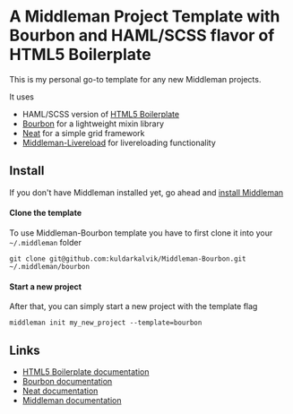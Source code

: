 # A Middleman Project Template with Bourbon and HAML/SCSS flavor of HTML5 Boilerplate

This is my personal go-to template for any new Middleman projects.

It uses

* HAML/SCSS version of [HTML5 Boilerplate](http://html5boilerplate.com/)
* [Bourbon](http://bourbon.io/) for a lightweight mixin library
* [Neat](http://neat.bourbon.io/) for a simple grid framework
* [Middleman-Livereload](https://github.com/middleman/middleman-livereload) for livereloading functionality

## Install

If you don't have Middleman installed yet, go ahead and [install Middleman](http://middlemanapp.com/getting-started/#toc_1)

#### Clone the template

To use Middleman-Bourbon template you have to first clone it into your `~/.middleman` folder

`git clone git@github.com:kuldarkalvik/Middleman-Bourbon.git ~/.middleman/bourbon`

#### Start a new project

After that, you can simply start a new project with the template flag

`middleman init my_new_project --template=bourbon`

## Links

* [HTML5 Boilerplate documentation](https://github.com/h5bp/html5-boilerplate/blob/v4.2.0/doc/TOC.md)
* [Bourbon documentation](http://bourbon.io/docs/)
* [Neat documentation](http://neat.bourbon.io/docs/)
* [Middleman documentation](http://middlemanapp.com/getting-started/)